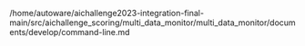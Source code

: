 /home/autoware/aichallenge2023-integration-final-main/src/aichallenge_scoring/multi_data_monitor/multi_data_monitor/documents/develop/command-line.md